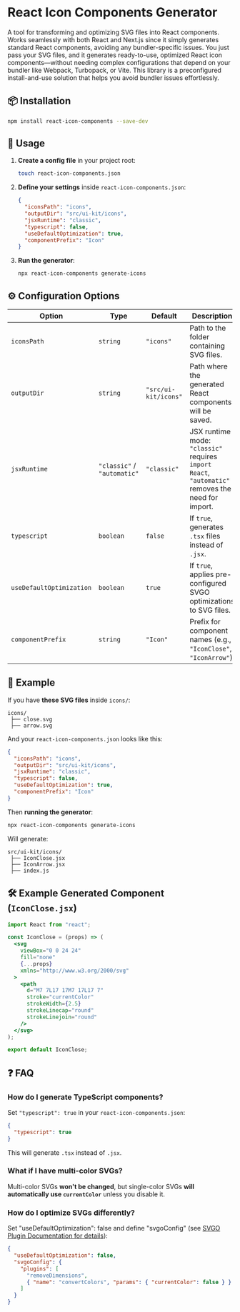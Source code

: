 # React Icon Components Generator

A tool for transforming and optimizing SVG files into React components. Works seamlessly with both React and Next.js since it simply generates standard React components, avoiding any bundler-specific issues. You just pass your SVG files, and it generates ready-to-use, optimized React icon components—without needing complex configurations that depend on your bundler like Webpack, Turbopack, or Vite. This library is a preconfigured install-and-use solution that helps you avoid bundler issues effortlessly.

## 📦 Installation

```sh
npm install react-icon-components --save-dev
```

## 🚀 Usage

1. **Create a config file** in your project root:

   ```sh
   touch react-icon-components.json
   ```

2. **Define your settings** inside `react-icon-components.json`:

   ```json
   {
     "iconsPath": "icons",
     "outputDir": "src/ui-kit/icons",
     "jsxRuntime": "classic",
     "typescript": false,
     "useDefaultOptimization": true,
     "componentPrefix": "Icon"
   }
   ```

3. **Run the generator**:
   ```sh
   npx react-icon-components generate-icons
   ```

## ⚙️ Configuration Options

| Option                   | Type                        | Default              | Description                                                                                       |
| ------------------------ | --------------------------- | -------------------- | ------------------------------------------------------------------------------------------------- |
| `iconsPath`              | `string`                    | `"icons"`            | Path to the folder containing SVG files.                                                          |
| `outputDir`              | `string`                    | `"src/ui-kit/icons"` | Path where the generated React components will be saved.                                          |
| `jsxRuntime`             | `"classic"` / `"automatic"` | `"classic"`          | JSX runtime mode: `"classic"` requires `import React`, `"automatic"` removes the need for import. |
| `typescript`             | `boolean`                   | `false`              | If `true`, generates `.tsx` files instead of `.jsx`.                                              |
| `useDefaultOptimization` | `boolean`                   | `true`               | If `true`, applies pre-configured SVGO optimizations to SVG files.                                |
| `componentPrefix`        | `string`                    | `"Icon"`             | Prefix for component names (e.g., `"IconClose"`, `"IconArrow"`).                                  |

## 📌 Example

If you have **these SVG files** inside `icons/`:

```
icons/
 ├── close.svg
 ├── arrow.svg
```

And your `react-icon-components.json` looks like this:

```json
{
  "iconsPath": "icons",
  "outputDir": "src/ui-kit/icons",
  "jsxRuntime": "classic",
  "typescript": false,
  "useDefaultOptimization": true,
  "componentPrefix": "Icon"
}
```

Then **running the generator**:

```sh
npx react-icon-components generate-icons
```

Will generate:

```
src/ui-kit/icons/
 ├── IconClose.jsx
 ├── IconArrow.jsx
 ├── index.js
```

## 🛠 Example Generated Component (`IconClose.jsx`)

```jsx
import React from "react";

const IconClose = (props) => (
  <svg
    viewBox="0 0 24 24"
    fill="none"
    {...props}
    xmlns="http://www.w3.org/2000/svg"
  >
    <path
      d="M7 7L17 17M7 17L17 7"
      stroke="currentColor"
      strokeWidth={2.5}
      strokeLinecap="round"
      strokeLinejoin="round"
    />
  </svg>
);

export default IconClose;
```

## ❓ FAQ

### How do I generate TypeScript components?

Set `"typescript": true` in your `react-icon-components.json`:

```json
{
  "typescript": true
}
```

This will generate `.tsx` instead of `.jsx`.

### What if I have multi-color SVGs?

Multi-color SVGs **won't be changed**, but single-color SVGs **will automatically use `currentColor`** unless you disable it.

### How do I optimize SVGs differently?

Set "useDefaultOptimization": false and define "svgoConfig" (see [SVGO Plugin Documentation for details](https://svgo.dev/docs/plugins/)):

```json
{
  "useDefaultOptimization": false,
  "svgoConfig": {
    "plugins": [
      "removeDimensions",
      { "name": "convertColors", "params": { "currentColor": false } }
    ]
  }
}
```
